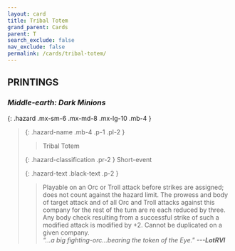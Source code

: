 ```yaml
---
layout: card
title: Tribal Totem
grand_parent: Cards
parent: T
search_exclude: false
nav_exclude: false
permalink: /cards/tribal-totem/
---
```


## PRINTINGS


### _Middle-earth: Dark Minions_

{: .hazard .mx-sm-6 .mx-md-8 .mx-lg-10 .mb-4 }
> {: .hazard-name .mb-4 .p-1 .pl-2 }
> > <div class="hazard-mp"></div>
> > <div class="card-name">Tribal Totem</div>
>
> {: .hazard-classification .pr-2 }
> Short-event
>
> {: .hazard-text .black-text .p-2 }
> > Playable on an Orc or Troll attack before strikes are assigned; does not count against the hazard limit. The prowess and body of target attack and of all Orc and Troll attacks against this company for the rest of the turn are re each reduced by three. Any body check resulting from a successful strike of such a modified attack is modified by +2. Cannot be duplicated on a given company. <br>_“...a big fighting-orc...bearing the token of the Eye."_ ***---&#65279;LotRVI*** 
>
